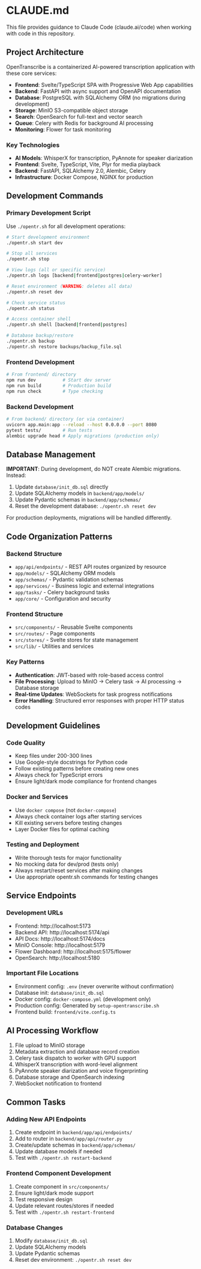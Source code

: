 # CLAUDE.md

This file provides guidance to Claude Code (claude.ai/code) when working with code in this repository.

## Project Architecture

OpenTranscribe is a containerized AI-powered transcription application with these core services:
- **Frontend**: Svelte/TypeScript SPA with Progressive Web App capabilities
- **Backend**: FastAPI with async support and OpenAPI documentation
- **Database**: PostgreSQL with SQLAlchemy ORM (no migrations during development)
- **Storage**: MinIO S3-compatible object storage
- **Search**: OpenSearch for full-text and vector search
- **Queue**: Celery with Redis for background AI processing
- **Monitoring**: Flower for task monitoring

### Key Technologies
- **AI Models**: WhisperX for transcription, PyAnnote for speaker diarization
- **Frontend**: Svelte, TypeScript, Vite, Plyr for media playback
- **Backend**: FastAPI, SQLAlchemy 2.0, Alembic, Celery
- **Infrastructure**: Docker Compose, NGINX for production

## Development Commands

### Primary Development Script
Use `./opentr.sh` for all development operations:

```bash
# Start development environment
./opentr.sh start dev

# Stop all services
./opentr.sh stop

# View logs (all or specific service)
./opentr.sh logs [backend|frontend|postgres|celery-worker]

# Reset environment (WARNING: deletes all data)
./opentr.sh reset dev

# Check service status
./opentr.sh status

# Access container shell
./opentr.sh shell [backend|frontend|postgres]

# Database backup/restore
./opentr.sh backup
./opentr.sh restore backups/backup_file.sql
```

### Frontend Development
```bash
# From frontend/ directory
npm run dev          # Start dev server
npm run build        # Production build
npm run check        # Type checking
```

### Backend Development
```bash
# From backend/ directory (or via container)
uvicorn app.main:app --reload --host 0.0.0.0 --port 8080
pytest tests/        # Run tests
alembic upgrade head # Apply migrations (production only)
```

## Database Management

**IMPORTANT**: During development, do NOT create Alembic migrations. Instead:
1. Update `database/init_db.sql` directly
2. Update SQLAlchemy models in `backend/app/models/`
3. Update Pydantic schemas in `backend/app/schemas/`
4. Reset the development database: `./opentr.sh reset dev`

For production deployments, migrations will be handled differently.

## Code Organization Patterns

### Backend Structure
- `app/api/endpoints/` - REST API routes organized by resource
- `app/models/` - SQLAlchemy ORM models
- `app/schemas/` - Pydantic validation schemas
- `app/services/` - Business logic and external integrations
- `app/tasks/` - Celery background tasks
- `app/core/` - Configuration and security

### Frontend Structure
- `src/components/` - Reusable Svelte components
- `src/routes/` - Page components
- `src/stores/` - Svelte stores for state management
- `src/lib/` - Utilities and services

### Key Patterns
- **Authentication**: JWT-based with role-based access control
- **File Processing**: Upload to MinIO → Celery task → AI processing → Database storage
- **Real-time Updates**: WebSockets for task progress notifications
- **Error Handling**: Structured error responses with proper HTTP status codes

## Development Guidelines

### Code Quality
- Keep files under 200-300 lines
- Use Google-style docstrings for Python code
- Follow existing patterns before creating new ones
- Always check for TypeScript errors
- Ensure light/dark mode compliance for frontend changes

### Docker and Services
- Use `docker compose` (not `docker-compose`)
- Always check container logs after starting services
- Kill existing servers before testing changes
- Layer Docker files for optimal caching

### Testing and Deployment
- Write thorough tests for major functionality
- No mocking data for dev/prod (tests only)
- Always restart/reset services after making changes
- Use appropriate opentr.sh commands for testing changes

## Service Endpoints

### Development URLs
- Frontend: http://localhost:5173
- Backend API: http://localhost:5174/api
- API Docs: http://localhost:5174/docs
- MinIO Console: http://localhost:5179
- Flower Dashboard: http://localhost:5175/flower
- OpenSearch: http://localhost:5180

### Important File Locations
- Environment config: `.env` (never overwrite without confirmation)
- Database init: `database/init_db.sql`
- Docker config: `docker-compose.yml` (development only)
- Production config: Generated by `setup-opentranscribe.sh` 
- Frontend build: `frontend/vite.config.ts`

## AI Processing Workflow

1. File upload to MinIO storage
2. Metadata extraction and database record creation
3. Celery task dispatch to worker with GPU support
4. WhisperX transcription with word-level alignment
5. PyAnnote speaker diarization and voice fingerprinting
6. Database storage and OpenSearch indexing
7. WebSocket notification to frontend

## Common Tasks

### Adding New API Endpoints
1. Create endpoint in `backend/app/api/endpoints/`
2. Add to router in `backend/app/api/router.py`
3. Create/update schemas in `backend/app/schemas/`
4. Update database models if needed
5. Test with `./opentr.sh restart-backend`

### Frontend Component Development
1. Create component in `src/components/`
2. Ensure light/dark mode support
3. Test responsive design
4. Update relevant routes/stores if needed
5. Test with `./opentr.sh restart-frontend`

### Database Changes
1. Modify `database/init_db.sql`
2. Update SQLAlchemy models
3. Update Pydantic schemas
4. Reset dev environment: `./opentr.sh reset dev`
